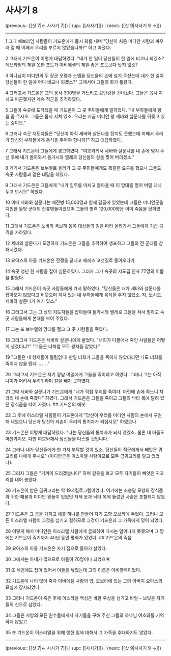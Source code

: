 # 사사기 8

(previous:: [[삿 7|← 사사기 7]]) | (up:: [[사사기]]) | (next:: [[삿 9|사사기 9 →]])

***




1 
그때 에브라임 사람들이 기드온에게 몹시 화를 내며 "당신이 처음 미디안 사람과 싸우러 갈 때 어째서 우리를 부르지 않았습니까?" 하고 따졌다. 



2 
그래서 기드온이 이렇게 대답하였다. "내가 한 일이 당신들이 한 일에 비교나 되겠소? 에브라임의 제일 못한 포도가 아비에셀의 제일 좋은 포도보다 낫지 않소? 



3 
하나님이 미디안의 두 장군 오렙과 스엡을 당신들의 손에 넘겨 주셨는데 내가 한 일이 당신들이 한 일에 어디 비교나 되겠소?" 그제서야 그들의 화가 풀렸다. 



4 
그러고서 기드온은 그의 용사 300명을 거느리고 요단강을 건너갔다. 그들은 몹시 지치고 피곤했지만 계속 적군을 추격하였다. 



5 
그들이 숙곳에 도착했을 때 기드온이 그 곳 주민들에게 말하였다. "내 부하들에게 빵을 좀 주시오. 그들은 몹시 지쳐 있소. 우리는 지금 미디안 왕 세바와 살문나를 뒤쫓고 있는 중이오." 



6 
그러나 숙곳 지도자들은 "당신이 아직 세바와 살문나를 잡지도 못했는데 어째서 우리가 당신의 부하들에게 음식을 주어야 합니까?" 하고 대답하였다. 



7 
그래서 기드온이 그들에게 경고하였다. "여호와께서 세바와 살문나를 내 손에 넘겨 주신 후에 내가 돌아와서 들가시와 찔레로 당신들의 살을 찢어 버리겠소." 



8 
거기서 기드온은 브누엘로 올라가 그 곳 주민들에게도 똑같은 요구를 했으나 그들도 숙곳 사람들과 같은 대답을 하였다. 



9 
그래서 기드온은 그들에게 "내가 임무를 마치고 돌아올 때 이 망대를 헐어 버릴 테니 두고 보시오" 하였다. 



10 
이때 세바와 살문나는 패잔병 15,000명과 함께 갈골에 있었는데 그들은 미디안군을 지원한 동방 군대의 잔류병들이었으며 그들의 병력 120,000명은 이미 죽음을 당하였다. 



11 
그래서 기드온은 노바와 욕브하 동쪽 대상들의 길을 따라 올라가서 그들에게 기습 공격을 가하였다. 



12 
세바와 살문나가 도망하자 기드온은 그들을 추격하여 생포하고 그들의 전 군대를 참패시켰다. 



13 
요아스의 아들 기드온은 전쟁을 끝내고 헤레스 고갯길로 돌아오다가 



14 
숙곳 청년 한 사람을 잡아 심문하였다. 그러자 그가 숙곳의 지도급 인사 77명의 이름을 밝혔다. 



15 
그래서 기드온이 숙곳 사람들에게 가서 말하였다. "당신들은 내가 세바와 살문나를 잡아오지 않았다고 비웃으며 지쳐 있는 내 부하들에게 음식을 주지 않았소. 자, 보시오. 세바와 살문나가 여기 있소." 



16 
그러고서 그는 그 성의 지도자들을 잡아들여 들가시와 찔레로 그들을 쳐서 벌하고 숙곳 사람들에게 본때를 보여 주었다. 



17 
그는 또 브누엘의 망대를 헐고 그 곳 사람들을 죽였다. 



18 
그러고서 기드온은 세바와 살문나에게 물었다. "너희가 다볼에서 죽인 사람들은 어떻게 생겼더냐?" "그들은 너처럼 모두 왕자들 같았다." 



19 
"그들은 내 형제들이 틀림없다! 만일 너희가 그들을 죽이지 않았더라면 나도 너희를 죽이지 않을 텐데 … … ." 



20 
그러고서 기드온은 자기 장남 여델에게 그들을 죽이라고 하였다. 그러나 그는 아직 나이가 어려서 두려워하며 칼을 빼지 못하였다. 



21 
그때 세바와 살문나가 기드온에게 "네가 직접 우리를 죽여라. 어린애 손에 죽느니 차라리 네 손에 죽겠다" 하였다. 그래서 기드온은 그들을 죽이고 그들의 낙타 목에 달려 있던 장식품을 떼어 가졌다. ## 기드온의 에봇 



22 
그 후에 이스라엘 사람들이 기드온에게 "당신이 우리를 미디안 사람의 손에서 구원해 내었으니 당신과 당신의 자손이 우리의 통치자가 되십시오" 하였으나 



23 
기드온은 이렇게 대답하였다. "나는 당신들의 통치자가 되지 않겠소. 물론 내 아들도 마찬가지오. 다만 여호와께서 당신들을 다스릴 것입니다. 



24 
그러나 내가 당신들에게 한 가지 부탁할 것이 있소. 당신들이 적군에게서 빼앗은 귀고리를 나에게 주시오" (미디안군은 이스마엘 사람이므로 모두 금귀고리를 달고 있었다). 



25 
그러자 그들은 "기꺼이 드리겠습니다" 하며 겉옷을 펴고 모두 자기들이 빼앗은 귀고리를 내어 놓았다. 



26 
기드온이 받은 금귀고리는 약 19.4킬로그램이었다. 여기에는 초승달 모양의 장식품과 귀한 패물과 미디안 왕들이 입었던 자색 옷과 낙타 목에 둘렀던 사슬은 포함되지 않았다. 



27 
기드온은 그 금을 가지고 에봇 하나를 만들어 자기 고향 오브라에 두었다. 그러나 모든 이스라엘 사람이 그것을 섬기고 절하므로 그것이 기드온과 그 가족에게 덫이 되었다. 



28 
이렇게 해서 미디안은 이스라엘 사람에게 굴복하여 다시는 일어나지 못했으며 그 땅에는 기드온이 죽기까지 40년 동안 평화가 있었다. ## 기드온의 죽음 



29 
요아스의 아들 기드온은 자기 집으로 돌아가 살았다. 



30 
그에게는 아내가 많으므로 아들이 70명이나 되었으며 



31 
또 세겜에도 첩이 있어서 아들을 낳았는데 그의 이름은 아비멜렉이었다. 



32 
기드온이 나이 많아 죽자 아비에셀 사람의 땅, 오브라에 있는 그의 아버지 요아스의 묘실에 장사되었다. 



33 
그러나 기드온이 죽은 후에 이스라엘 백성은 바알 우상을 섬기고 바알 – 브릿을 자기들의 신으로 삼았다. 



34 
그들은 사방의 모든 원수들에게서 자기들을 구해 주신 그들의 하나님 여호와를 기억하지 않았고 



35 
또 기드온이 이스라엘을 위해 행한 일에 대해서 그 가족을 후대하지도 않았다.

***

(previous:: [[삿 7|← 사사기 7]]) | (up:: [[사사기]]) | (next:: [[삿 9|사사기 9 →]])
